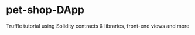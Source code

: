 # pet-shop-DApp
Truffle tutorial using Solidity contracts &amp; libraries, front-end views and more
